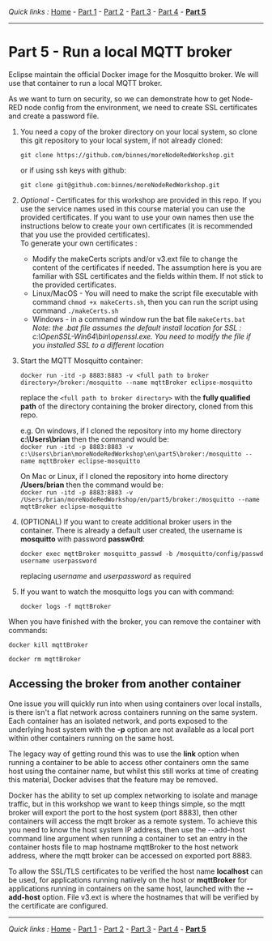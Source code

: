 *Quick links :*
[Home](/README.md) - [Part 1](../../part1/README.md) - [Part 2](../../part2/README.md) - [Part 3](../../part3/README.md) - [Part 4](../../part4/README.md) - [**Part 5**](../../part5/README.md)
***

# Part 5 - Run a local MQTT broker

Eclipse maintain the official Docker image for the Mosquitto broker.  We will use that container to run a local MQTT broker.

As we want to turn on security, so we can demonstrate how to get Node-RED node config from the environment, we need to create SSL certificates and create a password file.

1. You need a copy of the broker directory on your local system, so clone this git repository to your local system, if not already cloned:

    ```git clone https://github.com/binnes/moreNodeRedWorkshop.git```

    or if using ssh keys with github:
  
    ```git clone git@github.com:binnes/moreNodeRedWorkshop.git```

2. *Optional* - Certificates for this workshop are provided in this repo.  If you use the service names used in this course material you can use the provided certificates.  If you want to use your own names then use the instructions below to create your own certificates (it is recommended that you use the provided certificates).  
To generate your own certificates :  
    - Modify the makeCerts scripts and/or v3.ext file to change the content of the certificates if needed.  The assumption here is you are familiar with SSL certificates and the fields within them.  If not stick to the provided certificates.
    - Linux/MacOS - You will need to make the script file executable with command `chmod +x makeCerts.sh`, then you can run the script using command `./makeCerts.sh`
    - Windows - in a command window run the bat file `makeCerts.bat`  *Note: the .bat file assumes the default install location for SSL : c:\OpenSSL-Win64\bin\openssl.exe.  You need to modify the file if you installed SSL to a different location*
3. Start the MQTT Mosquitto container:

    ```docker run -itd -p 8883:8883 -v <full path to broker directory>/broker:/mosquitto --name mqttBroker eclipse-mosquitto```

    replace the `<full path to broker directory>` with the **fully qualified path** of the directory containing the broker directory, cloned from this repo.

    e.g. On windows, if I cloned the repository into my home directory **c:\Users\brian** then the command would be:  
    ```docker run -itd -p 8883:8883 -v c:\Users\brian\moreNodeRedWorkshop\en\part5\broker:/mosquitto --name mqttBroker eclipse-mosquitto```

    On Mac or Linux, if I cloned the repository into home directory **/Users/brian** then the command would be:  
    ```docker run -itd -p 8883:8883 -v /Users/brian/moreNodeRedWorkshop/en/part5/broker:/mosquitto --name mqttBroker eclipse-mosquitto```

4. (OPTIONAL) If you want to create additional broker users in the container.  There is already a default user created, the username is **mosquitto** with password **passw0rd**:

    ```docker exec mqttBroker mosquitto_passwd -b /mosquitto/config/passwd username userpassword```

    replacing *username* and *userpassword* as required

5. If you want to watch the mosquitto logs you can with command:

    ```docker logs -f mqttBroker```

When you have finished with the broker, you can remove the container with commands:

```docker kill mqttBroker```

```docker rm mqttBroker```

## Accessing the broker from another container

One issue you will quickly run into when using containers over local installs, is there isn't a flat network across containers running on the same system.  Each container has an isolated network, and ports exposed to the underlying host system with the **-p** option are not available as a local port within other containers running on the same host.

The legacy way of getting round this was to use the **link** option when running a container to be able to access other containers omn the same host using the container name, but whilst this still works at time of creating this material, Docker advises that the feature may be removed.

Docker has the ability to set up complex networking to isolate and manage traffic, but in this workshop we want to keep things simple, so the mqtt broker will export the port to the host system (port 8883), then other containers will access the mqtt broker as a remote system.  To achieve this you need to know the host system IP address, then use the --add-host command line argument when running a container to set an entry in the container hosts file to map hostname mqttBroker to the host network address, where the mqtt broker can be accessed on exported port 8883.  

To allow the SSL/TLS certificates to be verified the host name **localhost** can be used, for applications running natively on the host or **mqttBroker** for applications running in containers on the same host, launched with the **--add-host** option.  File v3.ext is where the hostnames that will be verified by the certificate are configured.

***
*Quick links :*
[Home](/README.md) - [Part 1](../../part1/README.md) - [Part 2](../../part2/README.md) - [Part 3](../../part3/README.md) - [Part 4](../../part4/README.md) - [**Part 5**](../../part5/README.md)
